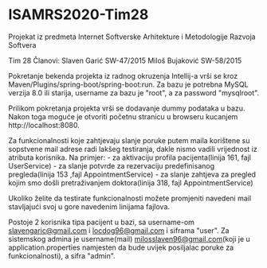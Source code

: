 # ISAMRS2020-Tim28
Projekat iz predmeta Internet Softverske Arhitekture i Metodologije Razvoja Softvera


Tim 28
Članovi:
Slaven Garić SW-47/2015
Miloš Bujaković SW-58/2015


Pokretanje bekenda projekta iz radnog okruzenja Intellij-a vrši se kroz Maven/Plugins/spring-boot/spring-boot:run.
Za bazu je potrebna MySQL verzija 8.0 ili starija, username za bazu je "root", a za password "mysqlroot".

Prilikom pokretanja projekta vrši se dodavanje dummy podataka u bazu. Nakon toga moguće je otvoriti početnu stranicu u browseru
kucanjem http://localhost:8080.

Za funkcionalnosti koje zahtjevaju slanje poruke putem maila korištene su sopstvene mail adrese radi lakšeg testiranja, dakle nismo vadili vrijednost iz atributa korisnika. Na primjer:
	- za aktivaciju profila pacijenta(linija 161, fajl UserService)
	- za slanje potvrde za rezervaciju predefinisanog pregleda(linija 153 ,fajl AppointmentService)
	- za slanje zahtjeva za pregled kojim smo došli pretraživanjem doktora(linija 318, fajl AppointmentService)

Ukoliko želite da testirate funkcionalnosti možete promjeniti navedeni mail stavljajući svoj u gore navedenim linijama fajlova.

Postoje 2 korisnika tipa pacijent u bazi, sa username-om slavengaric@gmail.com i locdog96@gmail.com i siframa "user".
Za sistemskog admina je username(mail) milosslaven96@gmail.com(koji je u application.properties namjesten da bude uvijek posiljalac poruke za funkcionalnosti), a sifra "admin".
